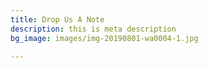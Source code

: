 ```yaml
---
title: Drop Us A Note
description: this is meta description
bg_image: images/img-20190801-wa0004-1.jpg

---
```

